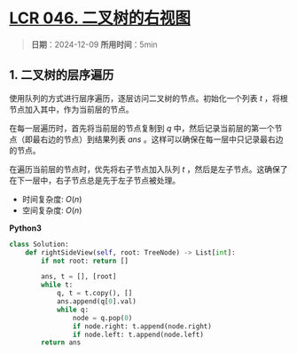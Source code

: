 # [LCR 046. 二叉树的右视图](https://leetcode.cn/problems/WNC0Lk/description/)

> **日期**：2024-12-09
> **所用时间**：5min

## 1. 二叉树的层序遍历

使用队列的方式进行层序遍历，逐层访问二叉树的节点。初始化一个列表 $t$ ，将根节点加入其中，作为当前层的节点。

在每一层遍历时，首先将当前层的节点复制到 $q$ 中，然后记录当前层的第一个节点（即最右边的节点）到结果列表 $ans$ 。这样可以确保在每一层中只记录最右边的节点。

在遍历当前层的节点时，优先将右子节点加入队列 $t$ ，然后是左子节点。这确保了在下一层中，右子节点总是先于左子节点被处理。

- 时间复杂度: $O(n)$
- 空间复杂度: $O(n)$

**Python3**

```python
class Solution:
    def rightSideView(self, root: TreeNode) -> List[int]:
        if not root: return []

        ans, t = [], [root]
        while t:
            q, t = t.copy(), []
            ans.append(q[0].val)
            while q:
                node = q.pop(0)
                if node.right: t.append(node.right)
                if node.left: t.append(node.left)
        return ans
```